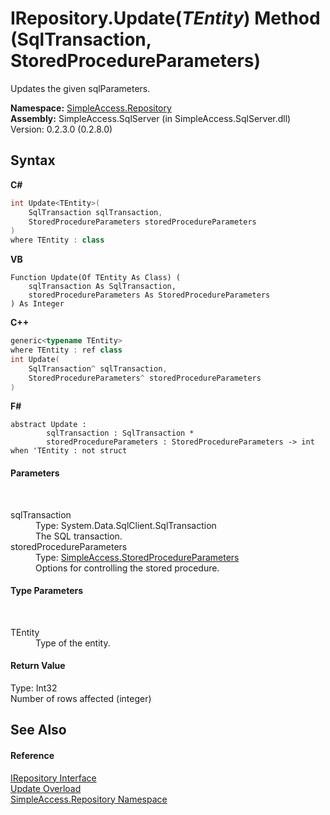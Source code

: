 # IRepository.Update(*TEntity*) Method (SqlTransaction, StoredProcedureParameters)
 

Updates the given sqlParameters.

**Namespace:**&nbsp;<a href="41571b4f-ca9a-e902-c5ef-a7c14c631bb2">SimpleAccess.Repository</a><br />**Assembly:**&nbsp;SimpleAccess.SqlServer (in SimpleAccess.SqlServer.dll) Version: 0.2.3.0 (0.2.8.0)

## Syntax

**C#**<br />
``` C#
int Update<TEntity>(
	SqlTransaction sqlTransaction,
	StoredProcedureParameters storedProcedureParameters
)
where TEntity : class

```

**VB**<br />
``` VB
Function Update(Of TEntity As Class) ( 
	sqlTransaction As SqlTransaction,
	storedProcedureParameters As StoredProcedureParameters
) As Integer
```

**C++**<br />
``` C++
generic<typename TEntity>
where TEntity : ref class
int Update(
	SqlTransaction^ sqlTransaction, 
	StoredProcedureParameters^ storedProcedureParameters
)
```

**F#**<br />
``` F#
abstract Update : 
        sqlTransaction : SqlTransaction * 
        storedProcedureParameters : StoredProcedureParameters -> int  when 'TEntity : not struct

```


#### Parameters
&nbsp;<dl><dt>sqlTransaction</dt><dd>Type: System.Data.SqlClient.SqlTransaction<br />The SQL transaction.</dd><dt>storedProcedureParameters</dt><dd>Type: <a href="1e3afd83-1b60-7d93-412a-daa2862067e2">SimpleAccess.StoredProcedureParameters</a><br />Options for controlling the stored procedure.</dd></dl>

#### Type Parameters
&nbsp;<dl><dt>TEntity</dt><dd>Type of the entity.</dd></dl>

#### Return Value
Type: Int32<br />Number of rows affected (integer)

## See Also


#### Reference
<a href="fd07fd9c-c261-ae68-1133-7b203b4c101f">IRepository Interface</a><br /><a href="675f513a-1925-73de-872c-cd497cc4ec8d">Update Overload</a><br /><a href="41571b4f-ca9a-e902-c5ef-a7c14c631bb2">SimpleAccess.Repository Namespace</a><br />